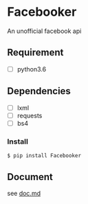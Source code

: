 # Facebooker
 An unofficial facebook api

## Requirement
- [ ] python3.6

## Dependencies
- [ ] lxml
- [ ] requests
- [ ] bs4

### Install
```
$ pip install Facebooker
```

## Document
see [doc.md](https://github.com/gpwork4u/Facebooker/blob/master/doc.md)

